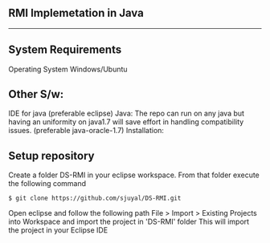 RMI Implemetation in Java
--------------------
--------------------

System Requirements
-------------------

Operating System
Windows/Ubuntu 

Other S/w:
------------------
IDE for java (preferable eclipse)
Java: The repo can run on any java but having an uniformity on java1.7 will save effort in handling compatibility issues. (preferable java-oracle-1.7)
Installation:

Setup repository
------------------
Create a folder DS-RMI in your eclipse workspace. From that folder execute the following command

    $ git clone https://github.com/sjuyal/DS-RMI.git

Open eclipse and follow the following path 
File > Import > Existing Projects into Workspace and import the project in 'DS-RMI' folder
This will import the project in your Eclipse IDE
